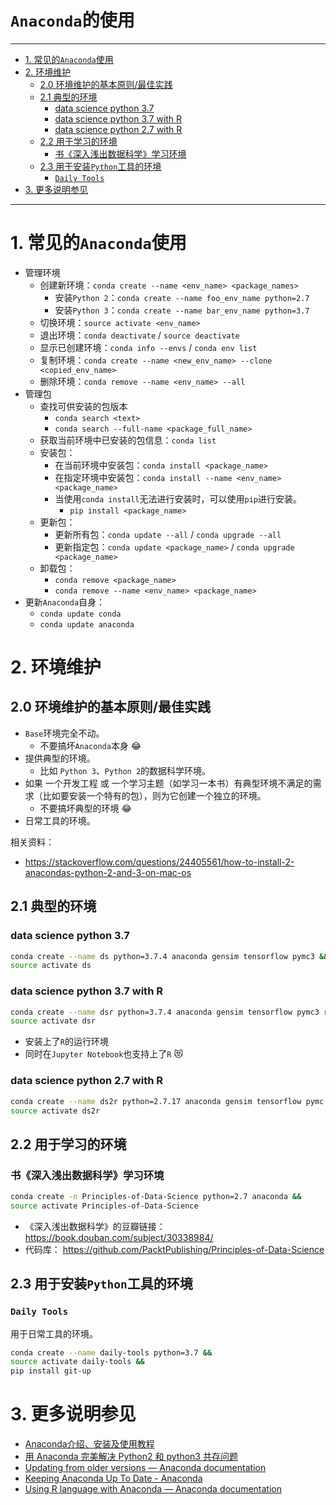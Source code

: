 # `Anaconda`的使用

-----------------------------

<!-- START doctoc generated TOC please keep comment here to allow auto update -->
<!-- DON'T EDIT THIS SECTION, INSTEAD RE-RUN doctoc TO UPDATE -->


- [1. 常见的`Anaconda`使用](#1-%E5%B8%B8%E8%A7%81%E7%9A%84anaconda%E4%BD%BF%E7%94%A8)
- [2. 环境维护](#2-%E7%8E%AF%E5%A2%83%E7%BB%B4%E6%8A%A4)
    - [2.0 环境维护的基本原则/最佳实践](#20-%E7%8E%AF%E5%A2%83%E7%BB%B4%E6%8A%A4%E7%9A%84%E5%9F%BA%E6%9C%AC%E5%8E%9F%E5%88%99%E6%9C%80%E4%BD%B3%E5%AE%9E%E8%B7%B5)
    - [2.1 典型的环境](#21-%E5%85%B8%E5%9E%8B%E7%9A%84%E7%8E%AF%E5%A2%83)
        - [data science python 3.7](#data-science-python-37)
        - [data science python 3.7 with R](#data-science-python-37-with-r)
        - [data science python 2.7 with R](#data-science-python-27-with-r)
    - [2.2 用于学习的环境](#22-%E7%94%A8%E4%BA%8E%E5%AD%A6%E4%B9%A0%E7%9A%84%E7%8E%AF%E5%A2%83)
        - [书《深入浅出数据科学》学习环境](#%E4%B9%A6%E6%B7%B1%E5%85%A5%E6%B5%85%E5%87%BA%E6%95%B0%E6%8D%AE%E7%A7%91%E5%AD%A6%E5%AD%A6%E4%B9%A0%E7%8E%AF%E5%A2%83)
    - [2.3 用于安装`Python`工具的环境](#23-%E7%94%A8%E4%BA%8E%E5%AE%89%E8%A3%85python%E5%B7%A5%E5%85%B7%E7%9A%84%E7%8E%AF%E5%A2%83)
        - [`Daily Tools`](#daily-tools)
- [3. 更多说明参见](#3-%E6%9B%B4%E5%A4%9A%E8%AF%B4%E6%98%8E%E5%8F%82%E8%A7%81)

<!-- END doctoc generated TOC please keep comment here to allow auto update -->

-----------------------------

# 1. 常见的`Anaconda`使用

- 管理环境
    - 创建新环境：`conda create --name <env_name> <package_names>`
        - 安装`Python 2`：`conda create --name foo_env_name python=2.7`
        - 安装`Python 3`：`conda create --name bar_env_name python=3.7`
    - 切换环境：`source activate <env_name>`
    - 退出环境：`conda deactivate` / `source deactivate`
    - 显示已创建环境：`conda info --envs` / `conda env list`
    - 复制环境：`conda create --name <new_env_name> --clone <copied_env_name>`
    - 删除环境：`conda remove --name <env_name> --all`
- 管理包
    - 查找可供安装的包版本
        - `conda search <text>`
        - `conda search --full-name <package_full_name>`
    - 获取当前环境中已安装的包信息：`conda list`
    - 安装包：
        - 在当前环境中安装包：`conda install <package_name>`
        - 在指定环境中安装包：`conda install --name <env_name> <package_name>`
        - 当使用`conda install`无法进行安装时，可以使用`pip`进行安装。
            - `pip install <package_name>`
    - 更新包：
        - 更新所有包：`conda update --all` / `conda upgrade --all`
        - 更新指定包：`conda update <package_name>` / `conda upgrade <package_name>`
    - 卸载包：
        - `conda remove <package_name>`
        - `conda remove --name <env_name> <package_name>`
- 更新`Anaconda`自身：
    - `conda update conda`
    - `conda update anaconda`

# 2. 环境维护

## 2.0 环境维护的基本原则/最佳实践

- `Base`环境完全不动。
    - 不要搞坏`Anaconda`本身 😂
- 提供典型的环境。
    - 比如 `Python 3`、`Python 2`的数据科学环境。
- 如果 一个开发工程 或 一个学习主题（如学习一本书）有典型环境不满足的需求（比如要安装一个特有的包），则为它创建一个独立的环境。
    - 不要搞坏典型的环境 😂
- 日常工具的环境。

相关资料：

- https://stackoverflow.com/questions/24405561/how-to-install-2-anacondas-python-2-and-3-on-mac-os

## 2.1 典型的环境

### data science python 3.7

```sh
conda create --name ds python=3.7.4 anaconda gensim tensorflow pymc3 &&
source activate ds
```

### data science python 3.7 with R

```sh
conda create --name dsr python=3.7.4 anaconda gensim tensorflow pymc3 r-base=3.6.1 r-essentials r-rbokeh &&
source activate dsr
```

- 安装上了`R`的运行环境
- 同时在`Jupyter Notebook`也支持上了`R` 😻

### data science python 2.7 with R

```sh
conda create --name ds2r python=2.7.17 anaconda gensim tensorflow pymc r-base=3.6.1 r-essentials r-rbokeh &&
source activate ds2r
```

## 2.2 用于学习的环境

### 书《深入浅出数据科学》学习环境

```sh
conda create -n Principles-of-Data-Science python=2.7 anaconda &&
source activate Principles-of-Data-Science
```

- 《深入浅出数据科学》的豆瓣链接：https://book.douban.com/subject/30338984/
- 代码库： https://github.com/PacktPublishing/Principles-of-Data-Science

## 2.3 用于安装`Python`工具的环境

### `Daily Tools`

用于日常工具的环境。

```sh
conda create --name daily-tools python=3.7 &&
source activate daily-tools &&
pip install git-up
```

# 3. 更多说明参见

- [Anaconda介绍、安装及使用教程](https://zhuanlan.zhihu.com/p/32925500)
- [用 Anaconda 完美解决 Python2 和 python3 共存问题](https://foofish.net/compatible-py2-and-py3.html)
- [Updating from older versions — Anaconda documentation](https://docs.anaconda.com/anaconda/install/update-version/)
- [Keeping Anaconda Up To Date - Anaconda](https://www.anaconda.com/keeping-anaconda-date/)
- [Using R language with Anaconda — Anaconda documentation](https://docs.anaconda.com/anaconda/user-guide/tasks/using-r-language/)
